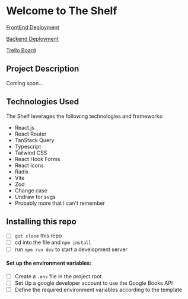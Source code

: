 # Welcome to The Shelf 

[FrontEnd Deployment](https://the-shelf.vercel.app/)

[Backend Deployment](https://dashboard.render.com/web/srv-chi1c1bhp8u7g2davhgg)

[Trello Board](https://trello.com/b/CBkM3xrq/%F0%9F%93%96-the-shelf-%F0%9F%93%96)

##  Project Description
Coming soon...

##  Technologies Used
The Shelf leverages the following technologies and frameworks:

- React.js
- React Router
- TanStack Query
- Typescript
- Tailwind CSS
- React Hook Forms
- React Icons
- Radix
- Vite
- Zod
- Change case
- Undraw for svgs
- Probably more that I can't remember


## Installing this repo
 - [ ] `git clone` this repo
 - [ ] cd into the file and `npm install`
 - [ ] run `npm run dev` to start a development server

 #### Set up the environment variables:
- [ ] Create a `.env` file in the project root.
- [ ] Set Up a google developer account to use the Google Books API
- [ ] Define the required environment variables according to the template

